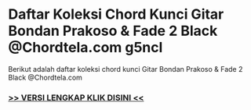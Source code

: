 
 # Daftar Koleksi Chord  Kunci Gitar Bondan Prakoso & Fade 2 Black @Chordtela.com g5ncl


Berikut adalah daftar koleksi chord  kunci Gitar Bondan Prakoso & Fade 2 Black @Chordtela.com

###  <a href="https://shortlighzx.web.app?sq=Daftar Koleksi Chord  Kunci Gitar Bondan Prakoso & Fade 2 Black @Chordtela.com"> >> VERSI LENGKAP KLIK DISINI << </a>
